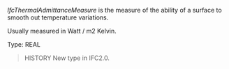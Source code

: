 _IfcThermalAdmittanceMeasure_ is the measure of the ability of a surface to smooth out temperature variations.

<!-- end of short definition -->


Usually measured in Watt / m2 Kelvin.

Type: REAL

> HISTORY New type in IFC2.0.
